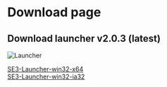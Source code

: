 # Download page

## Download launcher v2.0.3 (latest)

![Launcher](/img/launcher-1.png)

[SE3-Launcher-win32-x64](https://github.com/Space-Eternity-3/SE3-Launcher/releases/download/2.0.3/SE3.Launcher-win32-x64.zip)  
[SE3-Launcher-win32-ia32](https://github.com/Space-Eternity-3/SE3-Launcher/releases/download/2.0.3/SE3.Launcher-win32-ia32.zip)